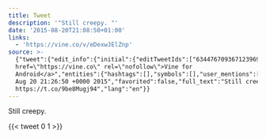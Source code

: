 ```yaml
---
title: Tweet
description: '"Still creepy. "'
date: '2015-08-20T21:08:50+01:00'
links:
  - 'https://vine.co/v/eDexwJElZnp'
source: >-
  {"tweet":{"edit_info":{"initial":{"editTweetIds":["634476709367123969"],"editableUntil":"2015-08-20T22:26:50.177Z","editsRemaining":"5","isEditEligible":true}},"retweeted":false,"source":"<a
  href=\"https://vine.co\" rel=\"nofollow\">Vine for
  Android</a>","entities":{"hashtags":[],"symbols":[],"user_mentions":[],"urls":[{"url":"https://t.co/9be8Mugj94","expanded_url":"https://vine.co/v/eDexwJElZnp","display_url":"vine.co/v/eDexwJElZnp","indices":["14","37"]}]},"display_text_range":["0","37"],"favorite_count":"0","id_str":"634476709367123969","truncated":false,"retweet_count":"1","id":"634476709367123969","possibly_sensitive":false,"created_at":"Thu
  Aug 20 21:26:50 +0000 2015","favorited":false,"full_text":"Still creepy.
  https://t.co/9be8Mugj94","lang":"en"}}
---
```

Still creepy. 
    
{{< tweet 0 1 >}}
    

